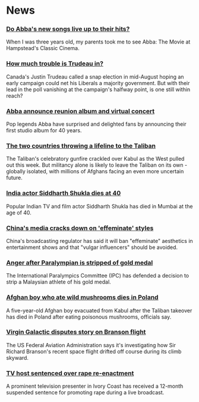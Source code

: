 # News
### [Do Abba's new songs live up to their hits?](https://www.bbc.com/news/entertainment-arts-58423458)
When I was three years old, my parents took me to see Abba: The Movie at Hampstead's Classic Cinema. 
### [How much trouble is Trudeau in?](https://www.bbc.com/news/world-us-canada-58389802)
Canada's Justin Trudeau called a snap election in mid-August hoping an early campaign could net his Liberals a majority government. But with their lead in the poll vanishing at the campaign's halfway point, is one still within reach? 
### [Abba announce reunion album and virtual concert](https://www.bbc.com/news/entertainment-arts-58423452)
Pop legends Abba have surprised and delighted fans by announcing their first studio album for 40 years.
### [The two countries throwing a lifeline to the Taliban](https://www.bbc.com/news/world-middle-east-58394438)
The Taliban's celebratory gunfire crackled over Kabul as the West pulled out this week. But militancy alone is likely to leave the Taliban on its own - globally isolated, with millions of Afghans facing an even more uncertain future. 
### [India actor Siddharth Shukla dies at 40](https://www.bbc.com/news/world-asia-india-58395388)
Popular Indian TV and film actor Siddharth Shukla has died in Mumbai at the age of 40.
### [China's media cracks down on 'effeminate' styles](https://www.bbc.com/news/business-58394906)
China's broadcasting regulator has said it will ban "effeminate" aesthetics in entertainment shows and that "vulgar influencers" should be avoided. 
### [Anger after Paralympian is stripped of gold medal](https://www.bbc.com/news/world-asia-58405211)
The International Paralympics Committee (IPC) has defended a decision to strip a Malaysian athlete of his gold medal.
### [Afghan boy who ate wild mushrooms dies in Poland](https://www.bbc.com/news/world-europe-58421631)
A five-year-old Afghan boy evacuated from Kabul after the Taliban takeover has died in Poland after eating poisonous mushrooms, officials say.
### [Virgin Galactic disputes story on Branson flight](https://www.bbc.com/news/science-environment-58421796)
The US Federal Aviation Administration says it's investigating how Sir Richard Branson's recent space flight drifted off course during its climb skyward.
### [TV host sentenced over rape re-enactment](https://www.bbc.com/news/world-africa-58420506)
A prominent television presenter in Ivory Coast has received a 12-month suspended sentence for promoting rape during a live broadcast.
